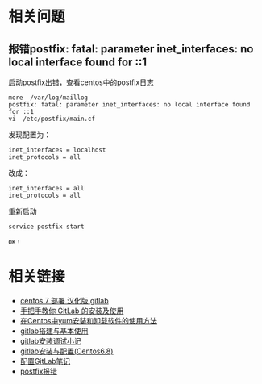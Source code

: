 # 相关问题
## 报错postfix: fatal: parameter inet_interfaces: no local interface found for ::1

启动postfix出错，查看centos中的postfix日志
```shell
more  /var/log/maillog
postfix: fatal: parameter inet_interfaces: no local interface found for ::1
vi  /etc/postfix/main.cf
```

发现配置为：
```shell
inet_interfaces = localhost
inet_protocols = all
```

改成：
```shell
inet_interfaces = all
inet_protocols = all
```
重新启动
```
service postfix start

OK！
```


# 相关链接

 - [centos 7 部署 汉化版 gitlab](https://www.cnblogs.com/straycats/p/7637373.html)
 - [手把手教你 GitLab 的安装及使用](https://www.jianshu.com/p/b04356e014fa)
 - [在Centos中yum安装和卸载软件的使用方法](https://blog.51cto.com/gzmaster/72278)
 - [gitlab搭建与基本使用](https://blog.51cto.com/caiyuanji/2114796?cid=707746)
 - [gitlab安装调试小记](https://peiqiang.net/2014/07/30/install-gitlab.html)
 - [gitlab安装与配置(Centos6.8)](https://www.cnblogs.com/xxoome/p/6366212.html)
 - [配置GitLab笔记](https://www.jianshu.com/p/30d05b81caa2)
 - [postfix报错](https://blog.csdn.net/xiangshanqishi/article/details/23439397)


